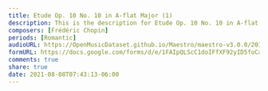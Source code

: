 ```yaml
---
title: Etude Op. 10 No. 10 in A-flat Major (1)
description: This is the description for Etude Op. 10 No. 10 in A-flat Major by Frédéric Chopin
composers: [Frédéric Chopin]
periods: [Romantic]
audioURL: https://OpenMusicDataset.github.io/Maestro/maestro-v3.0.0/2017/MIDI-Unprocessed_053_PIANO053_MID--AUDIO-split_07-06-17_Piano-e_3-04_wav--2.midi
formURL: https://docs.google.com/forms/d/e/1FAIpQLScC1doIFfXF92yID5foCaD3rPMo-5cqLrfaiSfp0yfZ3ZbnNg/viewform
comments: true
share: true
date: 2021-08-08T07:43:13-06:00
---
```

